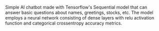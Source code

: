 Simple AI chatbot made with Tensorflow's Sequential model that can answer basic questions about names, greetings, stocks, etc. The model employs a neural network consisting of dense layers with relu activation function and categorical crossentropy accuracy metrics.
